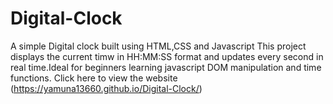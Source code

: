 # Digital-Clock
A simple Digital clock built using HTML,CSS and Javascript This project displays the current timw in HH:MM:SS format and
updates every second in real time.Ideal for beginners learning javascript DOM manipulation and time functions.
Click here to view the website (https://yamuna13660.github.io/Digital-Clock/)
